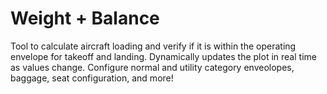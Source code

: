 # Weight + Balance

Tool to calculate aircraft loading and verify if it is within the operating envelope for takeoff and landing.  Dynamically updates the plot in real time as values change.  Configure normal and utility category enveolopes, baggage, seat configuration, and more!
